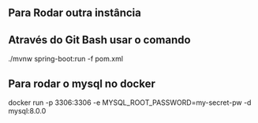 ## Para Rodar outra instância 
## Através do Git Bash usar o comando
./mvnw spring-boot:run -f pom.xml

## Para rodar o mysql no docker
docker run -p 3306:3306 -e MYSQL_ROOT_PASSWORD=my-secret-pw -d mysql:8.0.0